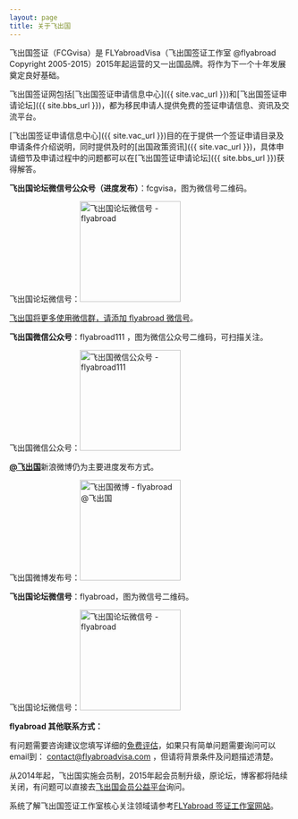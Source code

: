```yaml
---
layout: page
title: 关于飞出国
---
```


飞出国签证（FCGvisa）是 FLYabroadVisa（飞出国签证工作室 @flyabroad Copyright 2005-2015）2015年起运营的又一出国品牌。将作为下一个十年发展奠定良好基础。

飞出国签证网包括[飞出国签证申请信息中心]({{ site.vac_url }})和[飞出国签证申请论坛]({{ site.bbs_url }})，都为移民申请人提供免费的签证申请信息、资讯及交流平台。

[飞出国签证申请信息中心]({{ site.vac_url }})目的在于提供一个签证申请目录及申请条件介绍说明，同时提供及时的[出国政策资讯]({{ site.vac_url }})，具体申请细节及申请过程中的问题都可以在[飞出国签证申请论坛]({{ site.bbs_url }})获得解答。

<p><strong>飞出国论坛微信号公众号（进度发布）</strong>：fcgvisa，图为微信号二维码。</p>

<p>飞出国论坛微信号：<img src="http://kit.flyabroadvisa.com/wxfcg/fcgvisagz-15.jpg" width="180" height="180" border="0" alt="飞出国论坛微信号 - flyabroad"> </p>

<p><a href="http://www.flyabroadnews.com/flyabroad-weixin-flyabroad/" target="_blank">飞出国将更多使用微信群，请添加 flyabroad 微信号</a>。</p>

<p><b>飞出国微信公众号</b>：flyabroad111 ，图为微信公众号二维码，可扫描关注。</p>

<p>飞出国微信公众号：<img src="http://kit.flyabroadvisa.com/wxfly/15.jpg" width="180" height="180" border="0" alt="飞出国微信公众号 - flyabroad111"> </p>

<p><a href="http://weibo.com/flyabroad" target="_blank"><strong>@飞出国</strong></a>新浪微博仍为主要进度发布方式。</p>

<p>飞出国微博发布号：<img src="http://kit.flyabroadvisa.com/wb/fly.png" width="180" height="180" border="0" alt="飞出国微博 - flyabroad @飞出国"></p>

<p><strong>飞出国论坛微信号</strong>：flyabroad，图为微信号二维码。</p>

<p>飞出国论坛微信号：<img src="http://kit.flyabroadvisa.com/wxfcg/fcg15.jpg" width="180" height="180" border="0" alt="飞出国论坛微信号 - flyabroad"> </p>

<p><strong>flyabroad 其他联系方式：</strong></p>

<p>有问题需要咨询建议您填写详细的<a href="http://pg.flyabroadvisa.com" target="_blank">免费评估</a>，如果只有简单问题需要询问可以email到： <a href="http://pg.flyabroadvisa.com" target="_blank">contact@flyabroadvisa.com</a> ，但请将背景条件及问题描述清楚。 </p>

<p>从2014年起，飞出国实施会员制，2015年起会员制升级，原论坛，博客都将陆续关闭，有问题可以直接去<a href="http://bbs.fcgvisa.com" target="_blank">飞出国会员公益平台</a>询问。</p>

<p>系统了解飞出国签证工作室核心关注领域请参考<a href="http://www.flyabroadvisa.com" target="_blank">FLYabroad 签证工作室网站</a>。</p>